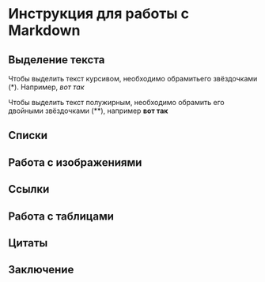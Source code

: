 # Инструкция для работы с Markdown

## Выделение текста

Чтобы выделить текст курсивом, необходимо обрамитьего звёздочками (*). Например, *вот так*

Чтобы выделить текст полужирным, необходимо обрамить его двойными звёздочками (**), например **вот так**

## Списки

## Работа с изображениями

## Ссылки

## Работа с таблицами

## Цитаты

## Заключение
